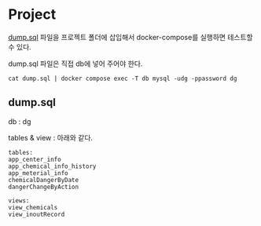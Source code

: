 # Project

[dump.sql](https://drive.google.com/file/d/1UBAj7xbJa3tgTlfMkoiawm5k4B55GdQy/view?usp=drive_link) 파일을 프로젝트 폴더에 삽입해서 docker-compose를 실행하면 테스트할 수 있다.

dump.sql 파일은 직접 db에 넣어 주어야 한다.
```
cat dump.sql | docker compose exec -T db mysql -udg -ppassword dg
```

## dump.sql

db : dg

tables & view : 아래와 같다.
```
tables:
app_center_info
app_chemical_info_history
app_meterial_info
chemicalDangerByDate
dangerChangeByAction

views:
view_chemicals
view_inoutRecord
```
